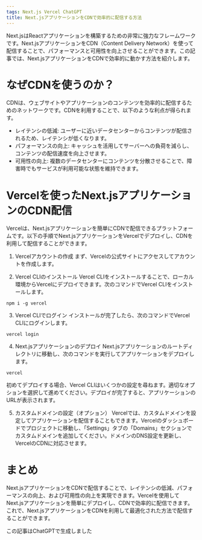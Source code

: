 ```yaml
---
tags: Next.js Vercel ChatGPT
title: Next.jsアプリケーションをCDNで効率的に配信する方法
---
```


Next.jsはReactアプリケーションを構築するための非常に強力なフレームワークです。Next.jsアプリケーションをCDN（Content Delivery Network）を使って配信することで、パフォーマンスと可用性を向上させることができます。この記事では、Next.jsアプリケーションをCDNで効率的に動かす方法を紹介します。

# なぜCDNを使うのか？
CDNは、ウェブサイトやアプリケーションのコンテンツを効率的に配信するためのネットワークです。CDNを利用することで、以下のような利点が得られます。

- レイテンシの低減: ユーザーに近いデータセンターからコンテンツが配信されるため、レイテンシが低くなります。
- パフォーマンスの向上: キャッシュを活用してサーバーへの負荷を減らし、コンテンツの配信速度を向上させます。
- 可用性の向上: 複数のデータセンターにコンテンツを分散させることで、障害時でもサービスが利用可能な状態を維持できます。

# Vercelを使ったNext.jsアプリケーションのCDN配信
Vercelは、Next.jsアプリケーションを簡単にCDNで配信できるプラットフォームです。以下の手順でNext.jsアプリケーションをVercelでデプロイし、CDNを利用して配信することができます。

1. Vercelアカウントの作成
まず、Vercelの公式サイトにアクセスしてアカウントを作成します。

2. Vercel CLIのインストール
Vercel CLIをインストールすることで、ローカル環境からVercelにデプロイできます。次のコマンドでVercel CLIをインストールします。
```
npm i -g vercel
```
3. Vercel CLIでログイン
インストールが完了したら、次のコマンドでVercel CLIにログインします。
```
vercel login
```
4. Next.jsアプリケーションのデプロイ
Next.jsアプリケーションのルートディレクトリに移動し、次のコマンドを実行してアプリケーションをデプロイします。
```
vercel
```
初めてデプロイする場合、Vercel CLIはいくつかの設定を尋ねます。適切なオプションを選択して進めてください。デプロイが完了すると、アプリケーションのURLが表示されます。

5. カスタムドメインの設定（オプション）
Vercelでは、カスタムドメインを設定してアプリケーションを配信することもできます。Vercelのダッシュボードでプロジェクトに移動し、「Settings」タブの「Domains」セクションでカスタムドメインを追加してください。ドメインのDNS設定を更新し、VercelのCDNに対応させます。

# まとめ
Next.jsアプリケーションをCDNで配信することで、レイテンシの低減、パフォーマンスの向上、および可用性の向上を実現できます。Vercelを使用してNext.jsアプリケーションを簡単にデプロイし、CDNで効率的に配信できます。これで、Next.jsアプリケーションをCDNを利用して最適化された方法で配信することができます。

この記事はChatGPTで生成しました
